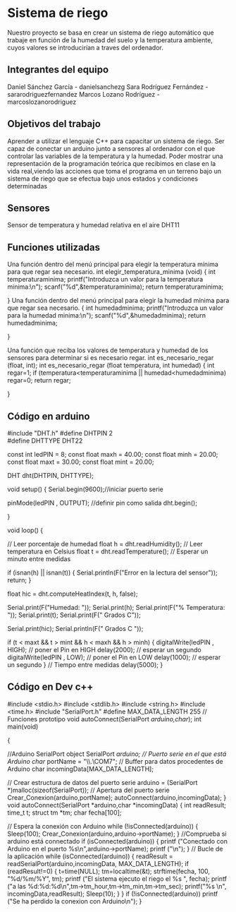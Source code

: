 # Sistema de riego

Nuestro proyecto se basa en crear un sistema de riego automático que trabaje en función de la humedad del suelo y la temperatura ambiente, cuyos valores se introducirían a traves del ordenador. 

## Integrantes del equipo 

Daniel Sánchez García - danielsanchezg
Sara Rodríguez Fernández - sararodriguezfernandez
Marcos Lozano Rodríguez - marcoslozanorodriguez

## Objetivos del trabajo

Aprender a utilizar el lenguaje C++ para capacitar un sistema de riego.
Ser capaz de conectar un arduino junto a sensores al ordenador con el que controlar las variables de la temperatura y la humedad.
Poder mostrar una representación de la programación teórica que recibimos en clase en la vida real,viendo las acciones que toma el programa en un terreno bajo un sistema de riego que se efectua bajo unos estados y condiciones determinadas

## Sensores
Sensor de temperatura y humedad relativa en el aire DHT11

## Funciones utilizadas
Una función dentro del menú principal para elegir la temperatura mínima para que regar sea necesario.
int elegir_temperatura_minima (void)
{
	int temperaturaminima;
	printf("Introduzca un valor para la temperatura minima:\n");
	scanf("%d",&temperaturaminima);
	return temperaturaminima;
	  
}
Una función dentro del menú principal para elegir la humedad mínima para que regar sea necesario.
{
	int humedadminima;
	printf("Introduzca un valor para la humedad minima:\n");
	scanf("%d",&humedadminima);
	return humedadminima;
	  
}


Una función que reciba los valores de temperatura y humedad de los sensores para determinar si es necesario regar.
int es_necesario_regar (float, int);
int es_necesario_regar (float temperatura, int humedad)
{
	int regar=1;
	if (temperatura<temperaturaminima || humedad<humedadminima)
	regar=0;
	return regar;
	  
}
## Código en arduino
#include "DHT.h"
#define DHTPIN 2    
#define DHTTYPE DHT22   

const int ledPIN = 8;
const float maxh = 40.00;
const float minh = 20.00;
const float maxt = 30.00;
const float mint = 20.00;

DHT dht(DHTPIN, DHTTYPE);

void setup()
{
  Serial.begin(9600);//iniciar puerto serie
  
  pinMode(ledPIN , OUTPUT);  //definir pin como salida
  dht.begin();
 
}

void loop() 
{
  
  // Leer porcentaje de humedad
  float h = dht.readHumidity();
  // Leer temperatura en Celsius
  float t = dht.readTemperature();
  // Esperar un minuto entre medidas
  
  if (isnan(h) || isnan(t))
  {
    Serial.println(F("Error en la lectura del sensor"));
    return;
  }
  
  
  float hic = dht.computeHeatIndex(t, h, false);

  Serial.print(F("Humedad: "));
  Serial.print(h);
  Serial.print(F("%  Temperatura: "));
  Serial.print(t);
  Serial.print(F(" Grados C"));

  Serial.print(hic);
  Serial.println(F(" Grados C "));

  if (t < maxt && t > mint && h < maxh && h > minh)
  {
  digitalWrite(ledPIN , HIGH);   // poner el Pin en HIGH
  delay(2000);                   // esperar un segundo
  digitalWrite(ledPIN , LOW);    // poner el Pin en LOW
  delay(1000); // esperar un segundo
  }
// Tiempo entre medidas
  delay(5000);
}
## Código en Dev c++
#include <stdio.h>
#include <stdlib.h>
#include <string.h>
#include <time.h>
#include "SerialPort.h"
#define MAX_DATA_LENGTH 255
// Funciones prototipo
void autoConnect(SerialPort *arduino,char*);
int main(void)

{
	
 //Arduino SerialPort object
 SerialPort *arduino;
 // Puerto serie en el que está Arduino
 char* portName = "\\\\.\\COM7";
 // Buffer para datos procedentes de Arduino
 char incomingData[MAX_DATA_LENGTH];

 // Crear estructura de datos del puerto serie
 arduino = (SerialPort *)malloc(sizeof(SerialPort));
 // Apertura del puerto serie
 Crear_Conexion(arduino,portName);
 autoConnect(arduino,incomingData);
}
void autoConnect(SerialPort *arduino,char *incomingData)
{
 int readResult;
  time_t t;
  struct tm *tm;
  char fecha[100];

// Espera la conexión con Arduino
while (!isConnected(arduino))
{
Sleep(100);
Crear_Conexion(arduino,arduino->portName);
}
 //Comprueba si arduino está connectado
if (isConnected(arduino))
{
printf ("Conectado con Arduino en el puerto %s\n",arduino->portName);
printf ("\n");
}
 // Bucle de la aplicación
while (isConnected(arduino))
{
 readResult = readSerialPort(arduino,incomingData, MAX_DATA_LENGTH);
if (readResult!=0)
{
  t=time(NULL);
  tm=localtime(&t);
  strftime(fecha, 100, "%d/%m/%Y", tm);
  printf ("El sistema ejecuto el riego el %s ", fecha);
  printf ("a las %d:%d:%d\n",tm->tm_hour,tm->tm_min,tm->tm_sec);
  printf("%s \n", incomingData,readResult);
 Sleep(10);
}
}
if (!isConnected(arduino))
 printf ("Se ha perdido la conexion con Arduino\n");
}

